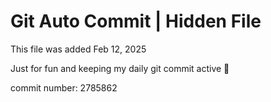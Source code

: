 # Git Auto Commit | Hidden File

This file was added Feb 12, 2025

Just for fun and keeping my daily git commit active 🤪

commit number: 2785862
